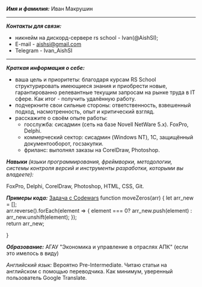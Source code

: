 ***Имя и фамилия:*** Иван Макрушин
___


***Контакты для связи:***
* никнейм на дискорд-сервере rs school - Ivan(@AishSI);
* E-mail - aishsi@gmail.com
* Telegram - Ivan_AishSI

---

***Краткая информация о себе:***
* ваша цель и приоритеты: благодаря курсам RS School структурировать имеющиеся знания и приобрести новые, гарантированно релевантные текущим запросам на рынке труда в IT сфере. Как итог - получить удалённую работу.
* подчеркните свои сильные стороны: ответственность, взвешенный подход, насмотренность, опыт и критический взгляд.
* расскажите о своём опыте работы:
    * госслужба: сисадмин (сеть на базе Novell NetWare 5.x). FoxPro, Delphi.
    * коммерческий сектор: сисадмин (Windows NT), 1С, защищённый документооборот, госзакупки.
    * фриланс: выполнял заказы на CorelDraw, Photoshop. 


***Навыки*** *(языки программирования, фреймворки, методологии, системы контроля версий и инструменты разработки, которыми вы владеете):*

FoxPro, Delphi,  CorelDraw, Photoshop, HTML, CSS, Git. 


***Примеры кода:*** [Задача с Codewars](https://www.codewars.com/kata/52597aa56021e91c93000cb0 "Write an algorithm that takes an array and moves all of the zeros to the end, preserving the order of the other elements.")
function moveZeros(arr) {
  let arr_new = [];  
  arr.reverse().forEach(element => {
    element === 0? arr_new.push(element) : arr_new.unshift(element);
  });  
  return arr_new;
  
}


***Образование:*** АГАУ "Экономика и управление в отраслях АПК" (если это имелось в виду)


*Английский язык:* Вероятно Pre-Intermediate. Читаю статьи на английском с помощью переводчика. Как минимум, уверенный пользователь Google Translate.